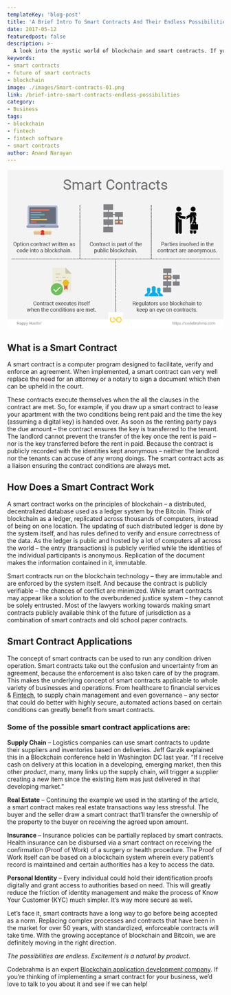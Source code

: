 ```yaml
---
templateKey: 'blog-post'
title: 'A Brief Intro To Smart Contracts And Their Endless Possibilities'
date: 2017-05-12
featuredpost: false
description: >-
  A look into the mystic world of blockchain and smart contracts. If you&#039;re looking to understand what a smart contract is and how can it change the world, read on.
keywords:
- smart contracts
- future of smart contracts
- blockchain
image: ./images/Smart-contracts-01.png
link: /brief-intro-smart-contracts-endless-possibilities
category:
- Business
tags:
- blockchain 
- fintech
- fintech software
- smart contracts
author: Anand Narayan
---
```

![what-is-smart-contract](./images/Smart-contracts-01.png)

## What is a Smart Contract
A smart contract is a computer program designed to facilitate, verify and enforce an agreement. When implemented, a smart contract can very well replace the need for an attorney or a notary to sign a document which then can be upheld in the court.

These contracts execute themselves when the all the clauses in the contract are met. So, for example, if you draw up a smart contract to lease your apartment with the two conditions being rent paid and the time the key (assuming a digital key) is handed over. As soon as the renting party pays the due amount – the contract ensures the key is transferred to the tenant. The landlord cannot prevent the transfer of the key once the rent is paid – nor is the key transferred before the rent in paid. Because the contract is publicly recorded with the identities kept anonymous – neither the landlord nor the tenants can accuse of any wrong doings. The smart contract acts as a liaison ensuring the contract conditions are always met.

## How Does a Smart Contract Work
A smart contract works on the principles of blockchain – a distributed, decentralized database used as a ledger system by the Bitcoin. Think of blockchain as a ledger, replicated across thousands of computers, instead of being on one location. The updating of such distributed ledger is done by the system itself, and has rules defined to verify and ensure correctness of the data. As the ledger is public and hosted by a lot of computers all across the world – the entry (transactions) is publicly verified while the identities of the individual participants is anonymous. Replication of the document makes the information contained in it, immutable.

Smart contracts run on the blockchain technology – they are immutable and are enforced by the system itself. And because the contract is publicly verifiable – the chances of conflict are minimized. While smart contracts may appear like a solution to the overburdened justice system – they cannot be solely entrusted. Most of the lawyers working towards making smart contracts publicly available think of the future of jurisdiction as a combination of smart contracts and old school paper contracts.

## Smart Contract Applications
The concept of smart contracts can be used to run any condition driven operation. Smart contracts take out the confusion and uncertainty from an agreement, because the enforcement is also taken care of by the program. This makes the underlying concept of smart contracts applicable to whole variety of businesses and operations. From healthcare to financial services & [Fintech](/financial-software-development-company), to supply chain management and even governance – any sector that could do better with highly secure, automated actions based on certain conditions can greatly benefit from smart contracts.

### Some of the possible smart contract applications are:

__Supply Chain__ – Logistics companies can use smart contracts to update their suppliers and inventories based on deliveries. Jeff Garzik explained this in a Blockchain conference held in Washington DC last year. “If I receive cash on delivery at this location in a developing, emerging market, then this other _product_, many, many links up the supply chain, will trigger a supplier creating a new item since the existing item was just delivered in that developing market.”

__Real Estate__ – Continuing the example we used in the starting of the article, a smart contract makes real estate transactions way less stressful. The buyer and the seller draw a smart contract that’ll transfer the ownership of the property to the buyer on receiving the agreed upon amount.

__Insurance__ – Insurance policies can be partially replaced by smart contracts. Health insurance can be disbursed via a smart contract on receiving the confirmation (Proof of Work) of a surgery or health procedure. The Proof of Work itself can be based on a blockchain system wherein every patient’s record is maintained and certain authorities has a key to access the data.

__Personal Identity__ – Every individual could hold their identification proofs digitally and grant access to authorities based on need. This will greatly reduce the friction of identity management and make the process of Know Your Customer (KYC) much simpler. It’s way more secure as well.

Let’s face it, smart contracts have a long way to go before being accepted as a norm. Replacing complex processes and contracts that have been in the market for over 50 years, with standardized, enforceable contracts will take time. With the growing acceptance of blockchain and Bitcoin, we are definitely moving in the right direction.

_The possibilities are endless. Excitement is a natural by product_.

Codebrahma is an expert [Blockchain application development company](/serviceblockchain-development-company/). If you’re thinking of implementing a smart contract for your business, we’d love to talk to you about it and see if we can help!

